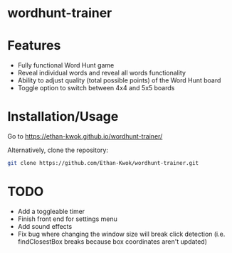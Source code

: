 # wordhunt-trainer

# Features
- Fully functional Word Hunt game
- Reveal individual words and reveal all words functionality
- Ability to adjust quality (total possible points) of the Word Hunt board
- Toggle option to switch between 4x4 and 5x5 boards

# Installation/Usage
Go to https://ethan-kwok.github.io/wordhunt-trainer/

Alternatively, clone the repository:
```sh
git clone https://github.com/Ethan-Kwok/wordhunt-trainer.git
```

# TODO
- Add a toggleable timer
- Finish front end for settings menu
- Add sound effects
- Fix bug where changing the window size will break click detection (i.e. findClosestBox breaks because box coordinates aren't updated)
